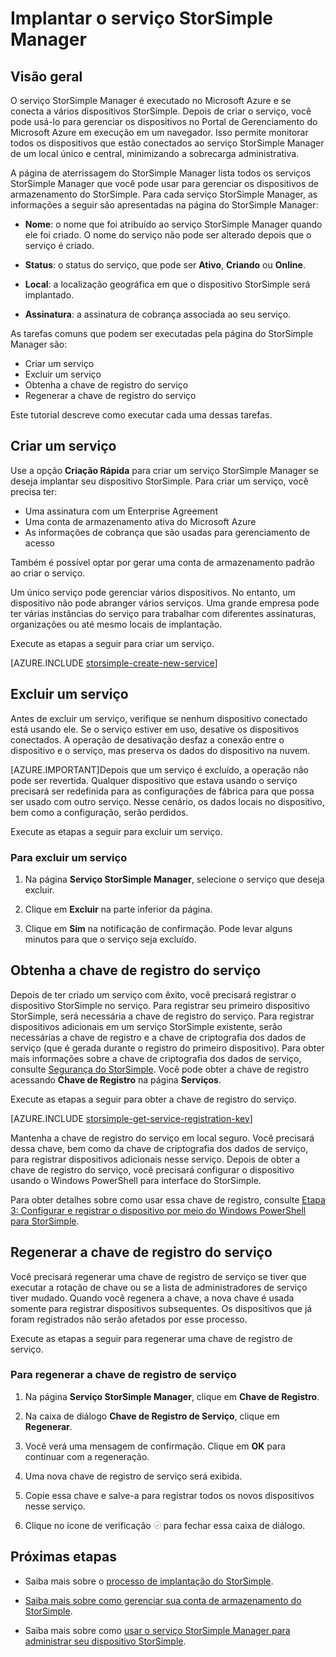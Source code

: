 <properties 
   pageTitle="Implante seu serviço do StorSimple Manager | Microsoft Azure"
   description="Explica como criar e excluir o serviço StorSimple Manager no Portal de Gerenciamento, além de descrever como gerenciar a chave de registro de serviço."
   services="storsimple"
   documentationCenter=""
   authors="SharS"
   manager="carolz"
   editor="" />
<tags 
   ms.service="storsimple"
   ms.devlang="na"
   ms.topic="article"
   ms.tgt_pltfrm="na"
   ms.workload="na"
   ms.date="09/14/2015"
   ms.author="v-sharos" />

# Implantar o serviço StorSimple Manager

## Visão geral

O serviço StorSimple Manager é executado no Microsoft Azure e se conecta a vários dispositivos StorSimple. Depois de criar o serviço, você pode usá-lo para gerenciar os dispositivos no Portal de Gerenciamento do Microsoft Azure em execução em um navegador. Isso permite monitorar todos os dispositivos que estão conectados ao serviço StorSimple Manager de um local único e central, minimizando a sobrecarga administrativa.

A página de aterrissagem do StorSimple Manager lista todos os serviços StorSimple Manager que você pode usar para gerenciar os dispositivos de armazenamento do StorSimple. Para cada serviço StorSimple Manager, as informações a seguir são apresentadas na página do StorSimple Manager:

- **Nome**: o nome que foi atribuído ao serviço StorSimple Manager quando ele foi criado. O nome do serviço não pode ser alterado depois que o serviço é criado.

- **Status**: o status do serviço, que pode ser **Ativo**, **Criando** ou **Online**.

- **Local**: a localização geográfica em que o dispositivo StorSimple será implantado.

- **Assinatura**: a assinatura de cobrança associada ao seu serviço.

As tarefas comuns que podem ser executadas pela página do StorSimple Manager são:

- Criar um serviço
- Excluir um serviço
- Obtenha a chave de registro do serviço
- Regenerar a chave de registro do serviço

Este tutorial descreve como executar cada uma dessas tarefas.

## Criar um serviço

Use a opção **Criação Rápida** para criar um serviço StorSimple Manager se deseja implantar seu dispositivo StorSimple. Para criar um serviço, você precisa ter:

- Uma assinatura com um Enterprise Agreement
- Uma conta de armazenamento ativa do Microsoft Azure
- As informações de cobrança que são usadas para gerenciamento de acesso

Também é possível optar por gerar uma conta de armazenamento padrão ao criar o serviço.

Um único serviço pode gerenciar vários dispositivos. No entanto, um dispositivo não pode abranger vários serviços. Uma grande empresa pode ter várias instâncias do serviço para trabalhar com diferentes assinaturas, organizações ou até mesmo locais de implantação.

Execute as etapas a seguir para criar um serviço.

[AZURE.INCLUDE [storsimple-create-new-service](../../includes/storsimple-create-new-service.md)]

## Excluir um serviço

Antes de excluir um serviço, verifique se nenhum dispositivo conectado está usando ele. Se o serviço estiver em uso, desative os dispositivos conectados. A operação de desativação desfaz a conexão entre o dispositivo e o serviço, mas preserva os dados do dispositivo na nuvem.

[AZURE.IMPORTANT]Depois que um serviço é excluído, a operação não pode ser revertida. Qualquer dispositivo que estava usando o serviço precisará ser redefinida para as configurações de fábrica para que possa ser usado com outro serviço. Nesse cenário, os dados locais no dispositivo, bem como a configuração, serão perdidos.

Execute as etapas a seguir para excluir um serviço.

### Para excluir um serviço

1. Na página **Serviço StorSimple Manager**, selecione o serviço que deseja excluir.

1. Clique em **Excluir** na parte inferior da página.

1. Clique em **Sim** na notificação de confirmação. Pode levar alguns minutos para que o serviço seja excluído.

## Obtenha a chave de registro do serviço

Depois de ter criado um serviço com êxito, você precisará registrar o dispositivo StorSimple no serviço. Para registrar seu primeiro dispositivo StorSimple, será necessária a chave de registro do serviço. Para registrar dispositivos adicionais em um serviço StorSimple existente, serão necessárias a chave de registro e a chave de criptografia dos dados de serviço (que é gerada durante o registro do primeiro dispositivo). Para obter mais informações sobre a chave de criptografia dos dados de serviço, consulte [Segurança do StorSimple](storsimple-security.md). Você pode obter a chave de registro acessando **Chave de Registro** na página **Serviços**.

Execute as etapas a seguir para obter a chave de registro do serviço.

[AZURE.INCLUDE [storsimple-get-service-registration-key](../../includes/storsimple-get-service-registration-key.md)]

Mantenha a chave de registro do serviço em local seguro. Você precisará dessa chave, bem como da chave de criptografia dos dados de serviço, para registrar dispositivos adicionais nesse serviço. Depois de obter a chave de registro do serviço, você precisará configurar o dispositivo usando o Windows PowerShell para interface do StorSimple.

Para obter detalhes sobre como usar essa chave de registro, consulte [Etapa 3: Configurar e registrar o dispositivo por meio do Windows PowerShell para StorSimple](storsimple-deployment-walkthrough.md#step-2-configure-and-register-the-device-through-windows-powershell-for-storsimple).

## Regenerar a chave de registro do serviço

Você precisará regenerar uma chave de registro de serviço se tiver que executar a rotação de chave ou se a lista de administradores de serviço tiver mudado. Quando você regenera a chave, a nova chave é usada somente para registrar dispositivos subsequentes. Os dispositivos que já foram registrados não serão afetados por esse processo.

Execute as etapas a seguir para regenerar uma chave de registro de serviço.

### Para regenerar a chave de registro de serviço

1. Na página **Serviço StorSimple Manager**, clique em **Chave de Registro**.

1. Na caixa de diálogo **Chave de Registro de Serviço**, clique em **Regenerar**.

1. Você verá uma mensagem de confirmação. Clique em **OK** para continuar com a regeneração.

1. Uma nova chave de registro de serviço será exibida.

1. Copie essa chave e salve-a para registrar todos os novos dispositivos nesse serviço.

1. Clique no ícone de verificação ![Ícone de verificação](./media/storsimple-manage-service/HCS_CheckIcon.png) para fechar essa caixa de diálogo.


## Próximas etapas

- Saiba mais sobre o [processo de implantação do StorSimple](storsimple-deployment-walkthrough.md).

- [Saiba mais sobre como gerenciar sua conta de armazenamento do StorSimple](storsimple-manage-storage-accounts.md).

- Saiba mais sobre como [usar o serviço StorSimple Manager para administrar seu dispositivo StorSimple](storsimple-manager-service-administration.md).

 

<!---HONumber=Oct15_HO3-->